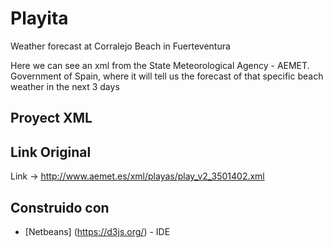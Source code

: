 # Playita
Weather forecast at Corralejo Beach in Fuerteventura

Here we can see an xml from the State Meteorological Agency - AEMET. Government of Spain, where it will tell us the forecast of that specific beach weather in the next 3 days

## Proyect XML

## Link Original
Link -> http://www.aemet.es/xml/playas/play_v2_3501402.xml

## Construido con

* [Netbeans] (https://d3js.org/) - IDE

